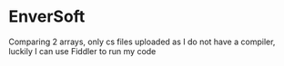# EnverSoft
Comparing 2 arrays, only cs files uploaded as I do not have a compiler, luckily I can use Fiddler to run my code
